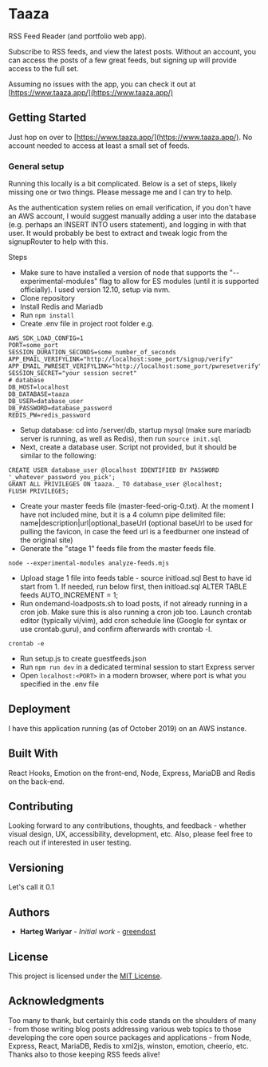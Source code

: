 # Taaza

RSS Feed Reader (and portfolio web app).

Subscribe to RSS feeds, and view the latest posts. Without an account, you can access the posts of a few great feeds, but signing up will provide access to the full set.

Assuming no issues with the app, you can check it out at [https://www.taaza.app/](https://www.taaza.app/)

## Getting Started

Just hop on over to [https://www.taaza.app/](https://www.taaza.app/). No account needed to access at least a small set of feeds.

### General setup

Running this locally is a bit complicated. Below is a set of steps, likely
missing one or two things. Please message me and I can try to help.

As the authentication system relies on email verification, if you don't have an AWS account, I would suggest manually adding a user into the database (e.g. perhaps an INSERT INTO users statement), and logging in with that user. It would probably be best to extract and tweak logic from the signupRouter to help with this.

Steps

- Make sure to have installed a version of node that supports the "--experimental-modules" flag to allow for ES modules (until it is supported officially). I used version 12.10,
  setup via nvm.
- Clone repository
- Install Redis and Mariadb
- Run `npm install`
- Create .env file in project root folder
  e.g.

```
AWS_SDK_LOAD_CONFIG=1
PORT=some_port
SESSION_DURATION_SECONDS=some_number_of_seconds
APP_EMAIL_VERIFYLINK="http://localhost:some_port/signup/verify"
APP_EMAIL_PWRESET_VERIFYLINK="http://localhost:some_port/pwresetverify"
SESSION_SECRET="your session secret"
# database
DB_HOST=localhost
DB_DATABASE=taaza
DB_USER=database_user
DB_PASSWORD=database_password
REDIS_PW=redis_password
```

- Setup database: cd into /server/db, startup mysql (make sure mariadb server
  is running, as well as Redis),
  then run
  `source init.sql`
- Next, create a database user. Script not provided, but it should be similar to the following:

```
CREATE USER database_user @localhost IDENTIFIED BY PASSWORD '_whatever_password you_pick';
GRANT ALL PRIVILEGES ON taaza._ TO database_user @localhost;
FLUSH PRIVILEGES;
```

- Create your master feeds file (master-feed-orig-0.txt). At the moment I have not included mine, but it is a 4 column pipe delimited file: name|description|url|optional_baseUrl (optional baseUrl to be used for pulling the favicon, in
  case the feed url is a feedburner one instead of the original site)
- Generate the "stage 1" feeds file from the master feeds file.

```
node --experimental-modules analyze-feeds.mjs
```

- Upload stage 1 file into feeds table - source initload.sql
  Best to have id start from 1. If needed, run below first, then initload.sql
  ALTER TABLE feeds AUTO_INCREMENT = 1;
- Run ondemand-loadposts.sh to load posts, if not already running in a cron job.
  Make sure this is also running a cron job too. Launch crontab editor (typically vi/vim), add cron schedule line (Google for syntax or use crontab.guru), and confirm afterwards with crontab -l.

```
crontab -e
```

- Run setup.js to create guestfeeds.json
- Run `npm run dev` in a dedicated terminal session to start Express server
- Open `localhost:<PORT>` in a modern browser, where port is what you specified in the .env file

## Deployment

I have this application running (as of October 2019) on an AWS instance.

## Built With

React Hooks, Emotion on the front-end, Node, Express, MariaDB and Redis
on the back-end.

## Contributing

Looking forward to any contributions, thoughts, and feedback - whether visual design, UX, accessibility, development, etc. Also, please feel free to reach out if interested in user testing.

## Versioning

Let's call it 0.1

## Authors

- **Harteg Wariyar** - _Initial work_ - [greendost](https://github.com/greendost)

## License

This project is licensed under the [MIT License](LICENSE).

## Acknowledgments

Too many to thank, but certainly this code stands on the shoulders of many -
from those writing blog posts addressing various web topics to those developing the core open source packages and applications - from Node, Express, React, MariaDB, Redis to xml2js, winston, emotion, cheerio, etc.
Thanks also to those keeping RSS feeds alive!
